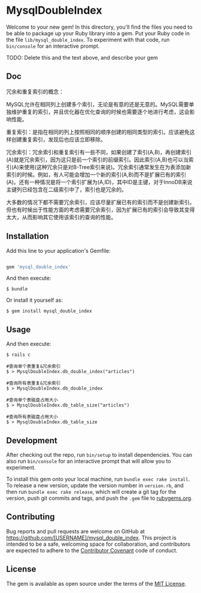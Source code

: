 # MysqlDoubleIndex

Welcome to your new gem! In this directory, you'll find the files you need to be able to package up your Ruby library into a gem. Put your Ruby code in the file `lib/mysql_double_index`. To experiment with that code, run `bin/console` for an interactive prompt.

TODO: Delete this and the text above, and describe your gem

## Doc
冗余和重复索引的概念：

MySQL允许在相同列上创建多个索引，无论是有意的还是无意的。MySQL需要单独维护重复的索引，并且优化器在优化查询的时候也需要逐个地进行考虑，这会影响性能。

重复索引：是指在相同的列上按照相同的顺序创建的相同类型的索引。应该避免这样创建重复索引，发现后也应该立即移除。

冗余索引：冗余索引和重复索引有一些不同，如果创建了索引(A,B)，再创建索引(A)就是冗余索引，因为这只是前一个索引的前缀索引。因此索引(A,B)也可以当索引(A)来使用(这种冗余只是对B-Tree索引来说)。冗余索引通常发生在为表添加新索引的时候。例如，有人可能会增加一个新的索引(A,B)而不是扩展已有的索引(A)。还有一种情况是将一个索引扩展为(A,ID)，其中ID是主键，对于InnoDB来说主键列已经包含在二级索引中了，索引也是冗余的。

大多数的情况下都不需要冗余索引，应该尽量扩展已有的索引而不是创建新索引。但也有时候出于性能方面的考虑需要冗余索引，因为扩展已有的索引会导致其变得太大，从而影响其它使用该索引的查询的性能。

## Installation

Add this line to your application's Gemfile:

```ruby

gem 'mysql_double_index'
```

And then execute:

    $ bundle

Or install it yourself as:

    $ gem install mysql_double_index

## Usage

And then execute:

    $ rails c

    #查询单个表重复&冗余索引
    $ > MysqlDoubleIndex.db_double_index("articles")

    #查询所有表重复&冗余索引
    $ > MysqlDoubleIndex.db_double_index

    #查询单个表磁盘占用大小
    $ > MysqlDoubleIndex.db_table_size("articles")

    #查询所有表磁盘占用大小
    $ > MysqlDoubleIndex.db_table_size

## Development

After checking out the repo, run `bin/setup` to install dependencies. You can also run `bin/console` for an interactive prompt that will allow you to experiment.

To install this gem onto your local machine, run `bundle exec rake install`. To release a new version, update the version number in `version.rb`, and then run `bundle exec rake release`, which will create a git tag for the version, push git commits and tags, and push the `.gem` file to [rubygems.org](https://rubygems.org).

## Contributing

Bug reports and pull requests are welcome on GitHub at https://github.com/[USERNAME]/mysql_double_index. This project is intended to be a safe, welcoming space for collaboration, and contributors are expected to adhere to the [Contributor Covenant](contributor-covenant.org) code of conduct.


## License

The gem is available as open source under the terms of the [MIT License](http://opensource.org/licenses/MIT).
